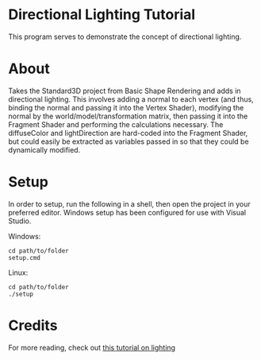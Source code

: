 # Directional Lighting Tutorial

This program serves to demonstrate the concept of directional lighting.

# About

Takes the Standard3D project from Basic Shape Rendering and adds in directional lighting. This involves adding a normal to each vertex (and thus, binding the normal and passing it into the Vertex Shader), modifying the normal by the world/model/transformation matrix, then passing it into the Fragment Shader and performing the calculations necessary. The diffuseColor and lightDirection are hard-coded into the Fragment Shader, but could easily be extracted as variables passed in so that they could be dynamically modified.

# Setup

In order to setup, run the following in a shell, then open the project in your preferred editor. Windows setup has been configured for use with Visual Studio.

Windows:
```
cd path/to/folder
setup.cmd
```
Linux:
```
cd path/to/folder
./setup
```

# Credits

For more reading, check out [this tutorial on lighting](http://www.tomdalling.com/blog/modern-opengl/08-even-more-lighting-directional-lights-spotlights-multiple-lights/)

